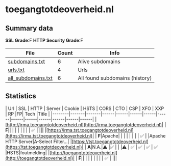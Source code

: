 

# toegangtotdeoverheid.nl
## Summary data


**SSL Grade**:F
**HTTP Security Grade**:F


| File       | Count | Info |
|------------|-------|------|
|[subdomains.txt](/data/toegangtotdeoverheid.nl/subdomains.txt)|6|Alive subdomains|
|[urls.txt](/data/toegangtotdeoverheid.nl/urls.txt)|4|Urls|
|[all_subdomains.txt](/data/toegangtotdeoverheid.nl/all_subdomains.txt)|6|All found subdomains (history)|


## Statistics


| Url | SSL | HTTP | Server | Cookie | HSTS | CORS | CTO | CSP | XFO | XXP | RP |FP| Tech |Title |
|--------|-------|-------|------|------|------|------|------|------|------|------|------|------|------|
|[http://irma.toegangtotdeoverheid.nl](http://irma.toegangtotdeoverheid.nl)| | **F**|| | | | | | | | :white_check_mark: | |||
|[https://irma.tst.toegangtotdeoverheid.nl](https://irma.tst.toegangtotdeoverheid.nl)| | **F**|Apache| | | | | | | | :white_check_mark: | |Apache HTTP Server|A-Select Filter...|
|[https://tst.toegangtotdeoverheid.nl](https://tst.toegangtotdeoverheid.nl)| | **A**|N.A.|:warning: |:white_check_mark: | | |:warning: | :white_check_mark: | :white_check_mark: | :white_check_mark: | :white_check_mark: |HSTS|foutmelding|
|[http://toegangtotdeoverheid.nl](http://toegangtotdeoverheid.nl)| | **F**|| | | | | | | | :white_check_mark: | |||